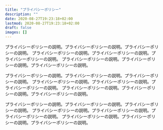 ```yaml
---
title: "プライバシーポリシー"
description: ""
date: 2020-08-27T19:23:18+02:00
lastmod: 2020-08-27T19:23:18+02:00
draft: false
images: []
---
```


プライバシーポリシーの説明。プライバシーポリシーの説明。プライバシーポリシーの説明。
プライバシーポリシーの説明。プライバシーポリシーの説明。プライバシーポリシーの説明。
プライバシーポリシーの説明。プライバシーポリシーの説明。プライバシーポリシーの説明。

プライバシーポリシーの説明。プライバシーポリシーの説明。プライバシーポリシーの説明。
プライバシーポリシーの説明。プライバシーポリシーの説明。プライバシーポリシーの説明。
プライバシーポリシーの説明。プライバシーポリシーの説明。プライバシーポリシーの説明。

プライバシーポリシーの説明。プライバシーポリシーの説明。プライバシーポリシーの説明。
プライバシーポリシーの説明。プライバシーポリシーの説明。プライバシーポリシーの説明。
プライバシーポリシーの説明。プライバシーポリシーの説明。プライバシーポリシーの説明。
